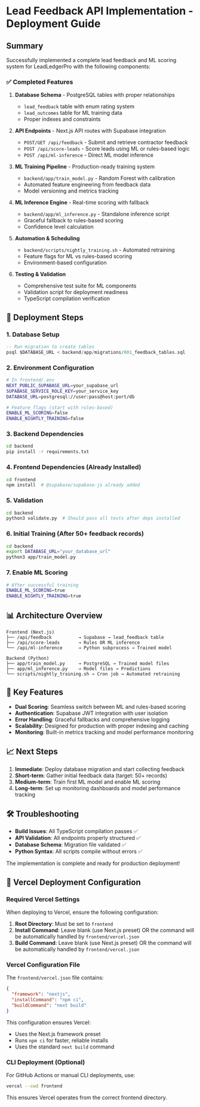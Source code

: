 # Lead Feedback API Implementation - Deployment Guide

## Summary

Successfully implemented a complete lead feedback and ML scoring system for LeadLedgerPro with the following components:

### ✅ Completed Features

1. **Database Schema** - PostgreSQL tables with proper relationships
   - `lead_feedback` table with enum rating system
   - `lead_outcomes` table for ML training data
   - Proper indexes and constraints

2. **API Endpoints** - Next.js API routes with Supabase integration
   - `POST/GET /api/feedback` - Submit and retrieve contractor feedback
   - `POST /api/score-leads` - Score leads using ML or rules-based logic
   - `POST /api/ml-inference` - Direct ML model inference

3. **ML Training Pipeline** - Production-ready training system
   - `backend/app/train_model.py` - Random Forest with calibration
   - Automated feature engineering from feedback data
   - Model versioning and metrics tracking

4. **ML Inference Engine** - Real-time scoring with fallback
   - `backend/app/ml_inference.py` - Standalone inference script
   - Graceful fallback to rules-based scoring
   - Confidence level calculation

5. **Automation & Scheduling**
   - `backend/scripts/nightly_training.sh` - Automated retraining
   - Feature flags for ML vs rules-based scoring
   - Environment-based configuration

6. **Testing & Validation**
   - Comprehensive test suite for ML components
   - Validation script for deployment readiness
   - TypeScript compilation verification

## 🚀 Deployment Steps

### 1. Database Setup
```sql
-- Run migration to create tables
psql $DATABASE_URL < backend/app/migrations/001_feedback_tables.sql
```

### 2. Environment Configuration
```bash
# In frontend/.env
NEXT_PUBLIC_SUPABASE_URL=your_supabase_url
SUPABASE_SERVICE_ROLE_KEY=your_service_key
DATABASE_URL=postgresql://user:pass@host:port/db

# Feature flags (start with rules-based)
ENABLE_ML_SCORING=false
ENABLE_NIGHTLY_TRAINING=false
```

### 3. Backend Dependencies
```bash
cd backend
pip install -r requirements.txt
```

### 4. Frontend Dependencies (Already Installed)
```bash
cd frontend
npm install  # @supabase/supabase-js already added
```

### 5. Validation
```bash
cd backend
python3 validate.py  # Should pass all tests after deps installed
```

### 6. Initial Training (After 50+ feedback records)
```bash
cd backend
export DATABASE_URL="your_database_url"
python3 app/train_model.py
```

### 7. Enable ML Scoring
```bash
# After successful training
ENABLE_ML_SCORING=true
ENABLE_NIGHTLY_TRAINING=true
```

## 📊 Architecture Overview

```
Frontend (Next.js)
├── /api/feedback          → Supabase → lead_feedback table
├── /api/score-leads       → Rules OR ML inference
└── /api/ml-inference      → Python subprocess → Trained model

Backend (Python)
├── app/train_model.py     → PostgreSQL → Trained model files
├── app/ml_inference.py    → Model files → Predictions
└── scripts/nightly_training.sh → Cron job → Automated retraining
```

## 🔧 Key Features

- **Dual Scoring**: Seamless switch between ML and rules-based scoring
- **Authentication**: Supabase JWT integration with user isolation
- **Error Handling**: Graceful fallbacks and comprehensive logging
- **Scalability**: Designed for production with proper indexing and caching
- **Monitoring**: Built-in metrics tracking and model performance monitoring

## 📈 Next Steps

1. **Immediate**: Deploy database migration and start collecting feedback
2. **Short-term**: Gather initial feedback data (target: 50+ records)
3. **Medium-term**: Train first ML model and enable ML scoring
4. **Long-term**: Set up monitoring dashboards and model performance tracking

## 🛠 Troubleshooting

- **Build Issues**: All TypeScript compilation passes ✅
- **API Validation**: All endpoints properly structured ✅
- **Database Schema**: Migration file validated ✅
- **Python Syntax**: All scripts compile without errors ✅

The implementation is complete and ready for production deployment!

## 🚀 Vercel Deployment Configuration

### Required Vercel Settings

When deploying to Vercel, ensure the following configuration:

1. **Root Directory**: Must be set to `frontend`
2. **Install Command**: Leave blank (use Next.js preset) OR the command will be automatically handled by `frontend/vercel.json`
3. **Build Command**: Leave blank (use Next.js preset) OR the command will be automatically handled by `frontend/vercel.json`

### Vercel Configuration File

The `frontend/vercel.json` file contains:
```json
{
  "framework": "nextjs",
  "installCommand": "npm ci",
  "buildCommand": "next build"
}
```

This configuration ensures Vercel:
- Uses the Next.js framework preset
- Runs `npm ci` for faster, reliable installs
- Uses the standard `next build` command

### CLI Deployment (Optional)

For GitHub Actions or manual CLI deployments, use:
```bash
vercel --cwd frontend
```

This ensures Vercel operates from the correct frontend directory.
